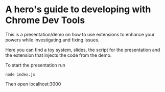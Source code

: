 # A hero's guide to developing with Chrome Dev Tools

This is a presentation/demo on how to use extensions to enhance your powers while investigating and fixing issues.

Here you can find a toy system, slides, the script for the presentation and the extension that injects the code from the demo.

To start the presentation run
```
node index.js
```
Then open localhost:3000
